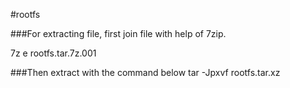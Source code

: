 #rootfs 

###For extracting file, first join file with help of 7zip.

7z e rootfs.tar.7z.001


###Then extract with the command below
tar -Jpxvf rootfs.tar.xz
